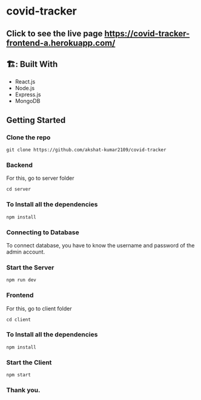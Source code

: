# covid-tracker

## Click to see the live page https://covid-tracker-frontend-a.herokuapp.com/

## 🏗️: Built With

- React.js
- Node.js
- Express.js
- MongoDB


<!-- GETTING STARTED -->

## Getting Started


### Clone the repo
```
git clone https://github.com/akshat-kumar2109/covid-tracker
```

### Backend

For this, go to server folder
```
cd server
```

### To Install all the dependencies

```
npm install
```

### Connecting to Database

To connect database, you have to know the username and password of the admin account.

### Start the Server

```
npm run dev
````


### Frontend

For this, go to client folder
```
cd client
```

### To Install all the dependencies

```
npm install
```

### Start the Client


```
npm start
````



### Thank you.
